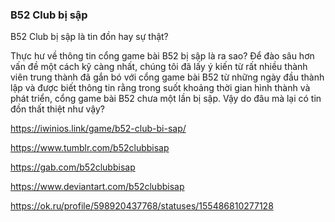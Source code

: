 ### B52 Club bị sập

B52 Club bị sập là tin đồn hay sự thật?

Thực hư về thông tin cổng game bài B52 bị sập là ra sao? Để đào sâu hơn vấn đề một cách kỹ càng nhất, chúng tôi đã lấy ý kiến từ rất nhiều thành viên trung thành đã gắn bó với cổng game bài B52 từ những ngày đầu thành lập và được biết thông tin rằng trong suốt khoảng thời gian hình thành và phát triển, cổng game bài B52 chưa một lần bị sập. Vậy do đâu mà lại có tin đồn thất thiệt như vậy?

https://iwinios.link/game/b52-club-bi-sap/

https://www.tumblr.com/b52clubbisap

https://gab.com/b52clubbisap

https://www.deviantart.com/b52clubbisap

https://ok.ru/profile/598920437768/statuses/155486810277128
